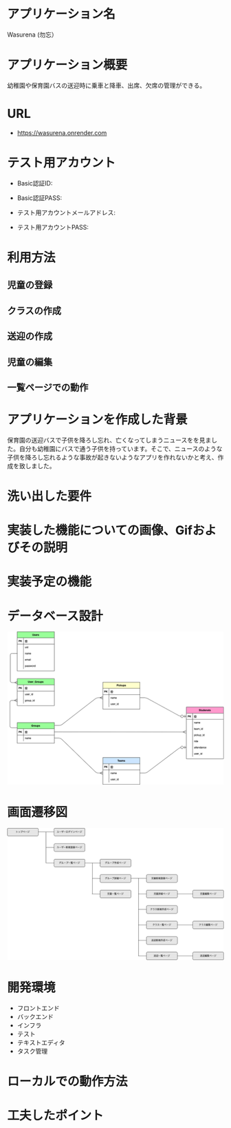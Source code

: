 # アプリケーション名
Wasurena (勿忘）

# アプリケーション概要
幼稚園や保育園バスの送迎時に乗車と降車、出席、欠席の管理ができる。

# URL
- https://wasurena.onrender.com

# テスト用アカウント
- Basic認証ID: 

- Basic認証PASS:

- テスト用アカウントメールアドレス:

- テスト用アカウントPASS:

# 利用方法

## 児童の登録
## クラスの作成
## 送迎の作成
## 児童の編集
## 一覧ページでの動作



# アプリケーションを作成した背景
保育園の送迎バスで子供を降ろし忘れ、亡くなってしまうニュースをを見ました。自分も幼稚園にバスで通う子供を持っています。そこで、ニュースのような子供を降ろし忘れるような事故が起きないようなアプリを作れないかと考え、作成を致しました。

# 洗い出した要件



# 実装した機能についての画像、Gifおよびその説明

# 実装予定の機能

# データベース設計

<img src="table_design.png">

# 画面遷移図
<img src="flow_chart.png">

# 開発環境
- フロントエンド
- バックエンド
- インフラ
- テスト
- テキストエディタ
- タスク管理
  
# ローカルでの動作方法

# 工夫したポイント

